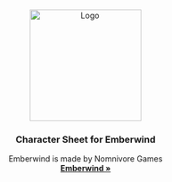 <br />
<p align="center">
  <img src="https://www.emberwindgame.com/wp-content/uploads/emberwind-logo-color.png" alt="Logo" width="200">
  <h3 align="center">Character Sheet for Emberwind</h3>
  <p align="center">
    Emberwind is made by Nomnivore Games
    <br />
    <a href="https://www.emberwindgame.com/"><strong>Emberwind »</strong></a>
    <br />
  </p>
</p>
